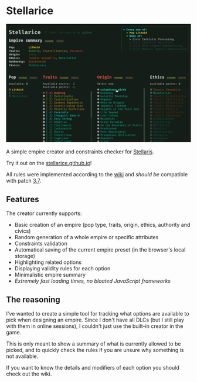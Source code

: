 # Stellarice

![Example view](images/preview.jpg)

A simple empire creator and constraints checker for
[Stellaris](https://www.paradoxinteractive.com/games/stellaris).

Try it out on the [stellarice.github.io](https://grzegorz-chojnacki.github.io/stellarice)!

All rules were implemented according to the [wiki](https://stellaris.paradoxwikis.com/)
and *should be* compatible with patch [3.7](https://stellaris.paradoxwikis.com/Patches).


## Features

The creator currently supports:
- Basic creation of an empire (pop type, traits, origin, ethics, authority and civics)
- Random generation of a whole empire or specific attributes
- Constraints validation
- Automatical saving of the current empire preset (in the browser's local storage)
- Highlighting related options
- Displaying validity rules for each option
- Minimalistic empire summary
- *Extremely fast loading times, no bloated JavaScript frameworks*


## The reasoning

I've wanted to create a simple tool for tracking what options are available to
pick when designing an empire. Since I don't have all DLCs (but I still play
with them in online sessions), I couldn't just use the built-in creator in the
game.

This is only meant to show a summary of what is currently allowed to be picked,
and to quickly check the rules if you are unsure why something is not available.

If you want to know the details and modifiers of each option you should check
out the wiki.
